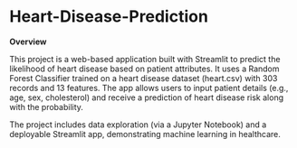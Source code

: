 # Heart-Disease-Prediction

****Overview****

This project is a web-based application built with Streamlit to predict the likelihood of heart disease based on patient attributes. It uses a Random Forest Classifier trained on a heart disease dataset (heart.csv) with 303 records and 13 features. The app allows users to input patient details (e.g., age, sex, cholesterol) and receive a prediction of heart disease risk along with the probability.

The project includes data exploration (via a Jupyter Notebook) and a deployable Streamlit app, demonstrating machine learning in healthcare.

